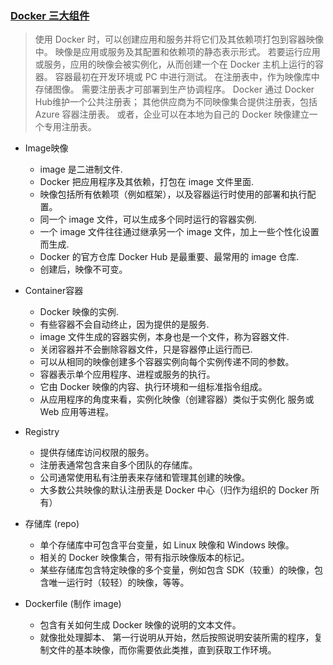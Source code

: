 
### [Docker 三大组件](https://docs.microsoft.com/zh-cn/dotnet/standard/containerized-lifecycle-architecture/docker-containers-images-and-registries)

> 使用 Docker 时，可以创建应用和服务并将它们及其依赖项打包到容器映像中。 
> 映像是应用或服务及其配置和依赖项的静态表示形式。
> 若要运行应用或服务，应用的映像会被实例化，从而创建一个在 Docker 主机上运行的容器。 
> 容器最初在开发环境或 PC 中进行测试。
> 在注册表中，作为映像库中存储图像。 需要注册表才可部署到生产协调程序。 
> Docker 通过 Docker Hub维护一个公共注册表；
> 其他供应商为不同映像集合提供注册表，包括 Azure 容器注册表。 
> 或者，企业可以在本地为自己的 Docker 映像建立一个专用注册表。

* Image映像
    * image 是二进制文件.
    * Docker 把应用程序及其依赖，打包在 image 文件里面.
    * 映像包括所有依赖项（例如框架），以及容器运行时使用的部署和执行配置。
    * 同一个 image 文件，可以生成多个同时运行的容器实例.
    * 一个 image 文件往往通过继承另一个 image 文件，加上一些个性化设置而生成.
    * Docker 的官方仓库 Docker Hub 是最重要、最常用的 image 仓库.
    * 创建后，映像不可变。


* Container容器
    * Docker 映像的实例.
    * 有些容器不会自动终止，因为提供的是服务.
    * image 文件生成的容器实例，本身也是一个文件，称为容器文件.
    * 关闭容器并不会删除容器文件，只是容器停止运行而已.
    * 可以从相同的映像创建多个容器实例向每个实例传递不同的参数。
    * 容器表示单个应用程序、进程或服务的执行。
    * 它由 Docker 映像的内容、执行环境和一组标准指令组成。 
    * 从应用程序的角度来看，实例化映像（创建容器）类似于实例化 服务或 Web 应用等进程。


* Registry
    * 提供存储库访问权限的服务。 
    * 注册表通常包含来自多个团队的存储库。 
    * 公司通常使用私有注册表来存储和管理其创建的映像。
    * 大多数公共映像的默认注册表是 Docker 中心（归作为组织的 Docker 所有）

* 存储库 (repo)
    * 单个存储库中可包含平台变量，如 Linux 映像和 Windows 映像。
    * 相关的 Docker 映像集合，带有指示映像版本的标记。 
    * 某些存储库包含特定映像的多个变量，例如包含 SDK（较重）的映像，包含唯一运行时（较轻）的映像，等等。

* Dockerfile (制作 image)
    * 包含有关如何生成 Docker 映像的说明的文本文件。
    * 就像批处理脚本、 第一行说明从开始，然后按照说明安装所需的程序，复制文件的基本映像，而你需要依此类推，直到获取工作环境。

